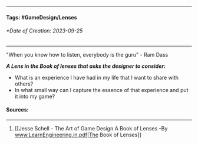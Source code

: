 __________________________________________________________________________
#### **Tags:** #GameDesign/Lenses  
###### *Date of Creation: 2023-09-25
__________________________________________________________________________

"When you know how to listen, everybody is the guru" - Ram Dass

***A Lens in the Book of lenses that asks the designer to consider:***
- What is an experience I have had in my life that I want to share with others?
- In what small way can I capture the essence of that experience and put it into my game?
#### Sources:
__________________________________________________________________________
1. [[Jesse Schell - The Art of Game Design A Book of Lenses -By www.LearnEngineering.in.pdf|The Book of Lenses]]